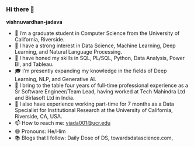 ### Hi there 👋


**vishnuvardhan-jadava**

- 🔭 I’m a graduate student in Computer Science from the University of California, Riverside.
- 🌱 I have a strong interest in Data Science, Machine Learning, Deep Learning, and Natural Language Processing.
- 💼 I have honed my skills in SQL, PL/SQL, Python, Data Analysis, Power BI, and Tableau.
- 🎓 I’m presently expanding my knowledge in the fields of Deep Learning, NLP, and Generative AI.
- 👔 I bring to the table four years of full-time professional experience as a Sr Software Engineer/Team Lead, having worked at Tech Mahindra Ltd and Birlasoft Ltd in India.
- 🏢 I also have experience working part-time for 7 months as a Data Specialist for Institutional Research at the University of California, Riverside, CA, USA.
- 📫 How to reach me: vjada001@ucr.edu
- 😄 Pronouns: He/Him
- 📚 Blogs that I follow: Daily Dose of DS, towardsdatascience.com, 

